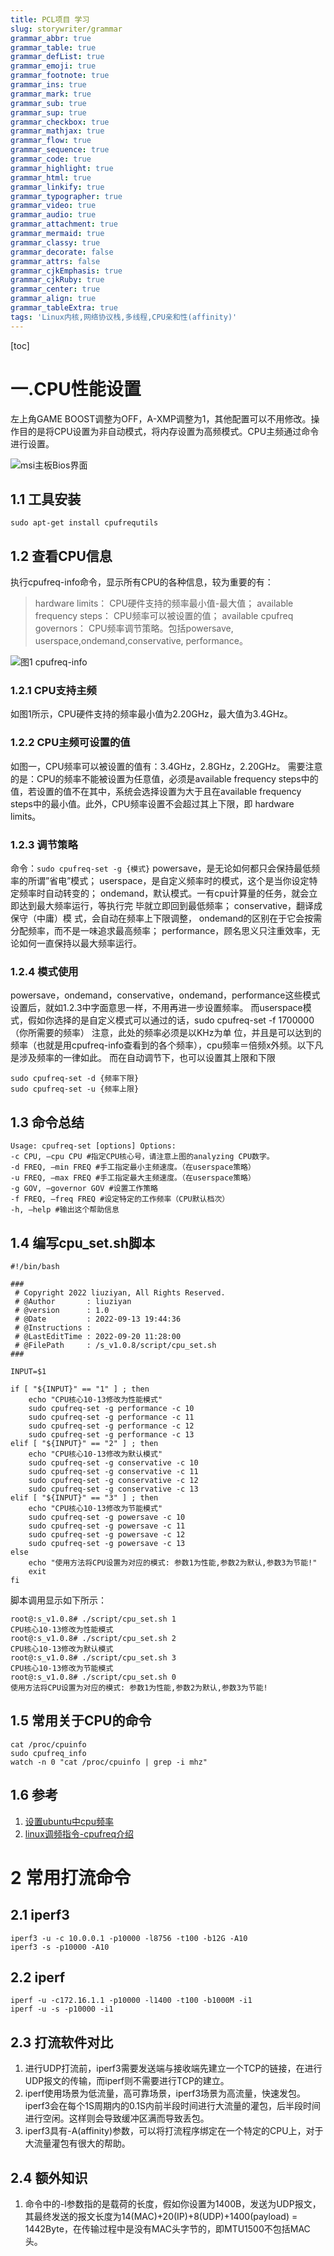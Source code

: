 ```yaml
---
title: PCL项目 学习
slug: storywriter/grammar
grammar_abbr: true
grammar_table: true
grammar_defList: true
grammar_emoji: true
grammar_footnote: true
grammar_ins: true
grammar_mark: true
grammar_sub: true
grammar_sup: true
grammar_checkbox: true
grammar_mathjax: true
grammar_flow: true
grammar_sequence: true
grammar_code: true
grammar_highlight: true
grammar_html: true
grammar_linkify: true
grammar_typographer: true
grammar_video: true
grammar_audio: true
grammar_attachment: true
grammar_mermaid: true
grammar_classy: true
grammar_decorate: false
grammar_attrs: false
grammar_cjkEmphasis: true
grammar_cjkRuby: true
grammar_center: true
grammar_align: true
grammar_tableExtra: true
tags: 'Linux内核,网络协议栈,多线程,CPU亲和性(affinity)'
---
```

[toc]
# 一.CPU性能设置
左上角GAME BOOST调整为OFF，A-XMP调整为1，其他配置可以不用修改。操作目的是将CPU设置为非自动模式，将内存设置为高频模式。CPU主频通过命令进行设置。

![msi主板Bios界面](./images/1663643467056.png)
## 1.1 工具安装
``` bash?linenums
sudo apt-get install cpufrequtils
```
## 1.2 查看CPU信息
执行cpufreq-info命令，显示所有CPU的各种信息，较为重要的有：
>hardware limits： CPU硬件支持的频率最小值-最大值；
available frequency steps： CPU频率可以被设置的值；
available cpufreq governors： CPU频率调节策略。包括powersave, userspace,ondemand,conservative, performance。

![图1 cpufreq-info](./images/1663643705745.png)
### 1.2.1 CPU支持主频
如图1所示，CPU硬件支持的频率最小值为2.20GHz，最大值为3.4GHz。
### 1.2.2 CPU主频可设置的值
如图一，CPU频率可以被设置的值有：3.4GHz，2.8GHz，2.20GHz。
需要注意的是：CPU的频率不能被设置为任意值，必须是available frequency steps中的值，若设置的值不在其中，系统会选择设置为大于且在available frequency steps中的最小值。此外，CPU频率设置不会超过其上下限，即 hardware limits。
### 1.2.3 调节策略
命令：`sudo cpufreq-set -g {模式}`
powersave，是无论如何都只会保持最低频率的所谓”省电”模式；
userspace，是自定义频率时的模式，这个是当你设定特定频率时自动转变的；
ondemand，默认模式。一有cpu计算量的任务，就会立即达到最大频率运行，等执行完 毕就立即回到最低频率；
conservative，翻译成保守（中庸）模 式，会自动在频率上下限调整，
ondemand的区别在于它会按需分配频率，而不是一味追求最高频率；
performance，顾名思义只注重效率，无论如何一直保持以最大频率运行。
### 1.2.4 模式使用
powersave，ondemand，conservative，ondemand，performance这些模式设置后，就如1.2.3中字面意思一样，不用再进一步设置频率。
而userspace模式，假如你选择的是自定义模式可以通过的话，sudo cpufreq-set -f 1700000（你所需要的频率）
注意，此处的频率必须是以KHz为单 位，并且是可以达到的频率（也就是用cpufreq-info查看到的各个频率），cpu频率＝倍频x外频。以下凡是涉及频率的一律如此。
而在自动调节下，也可以设置其上限和下限
``` bash?linenums
sudo cpufreq-set -d {频率下限}
sudo cpufreq-set -u {频率上限}
```
## 1.3 命令总结
``` bash?linenums
Usage: cpufreq-set [options] Options:
-c CPU, –cpu CPU #指定CPU核心号，请注意上图的analyzing CPU数字。
-d FREQ, –min FREQ #手工指定最小主频速度。（在userspace策略）
-u FREQ, –max FREQ #手工指定最大主频速度。（在userspace策略）
-g GOV, –governor GOV #设置工作策略
-f FREQ, –freq FREQ #设定特定的工作频率（CPU默认档次）
-h, –help #输出这个帮助信息
```
## 1.4 编写cpu_set.sh脚本
``` bash?linenums
#!/bin/bash
 
###
 # Copyright 2022 liuziyan, All Rights Reserved. 
 # @Author       : liuziyan
 # @version      : 1.0
 # @Date         : 2022-09-13 19:44:36
 # @Instructions : 
 # @LastEditTime : 2022-09-20 11:28:00
 # @FilePath     : /s_v1.0.8/script/cpu_set.sh
### 

INPUT=$1

if [ "${INPUT}" == "1" ] ; then
    echo "CPU核心10-13修改为性能模式"
    sudo cpufreq-set -g performance -c 10
    sudo cpufreq-set -g performance -c 11
    sudo cpufreq-set -g performance -c 12
    sudo cpufreq-set -g performance -c 13
elif [ "${INPUT}" == "2" ] ; then
    echo "CPU核心10-13修改为默认模式"
    sudo cpufreq-set -g conservative -c 10
    sudo cpufreq-set -g conservative -c 11
    sudo cpufreq-set -g conservative -c 12
    sudo cpufreq-set -g conservative -c 13
elif [ "${INPUT}" == "3" ] ; then
    echo "CPU核心10-13修改为节能模式"
    sudo cpufreq-set -g powersave -c 10
    sudo cpufreq-set -g powersave -c 11
    sudo cpufreq-set -g powersave -c 12
    sudo cpufreq-set -g powersave -c 13
else
	echo "使用方法将CPU设置为对应的模式: 参数1为性能,参数2为默认,参数3为节能!"
    exit
fi

```
脚本调用显示如下所示：
``` bash?linenums
root@:s_v1.0.8# ./script/cpu_set.sh 1
CPU核心10-13修改为性能模式
root@:s_v1.0.8# ./script/cpu_set.sh 2
CPU核心10-13修改为默认模式
root@:s_v1.0.8# ./script/cpu_set.sh 3
CPU核心10-13修改为节能模式
root@:s_v1.0.8# ./script/cpu_set.sh 0
使用方法将CPU设置为对应的模式: 参数1为性能,参数2为默认,参数3为节能!
```
## 1.5 常用关于CPU的命令
``` bash?linenums
cat /proc/cpuinfo
sudo cpufreq_info
watch -n 0 "cat /proc/cpuinfo | grep -i mhz"
```
## 1.6 参考
1. [设置ubuntu中cpu频率](https://blog.csdn.net/xuershuai/article/details/122023817)
2. [linux调频指令-cpufreq介绍](https://blog.csdn.net/qq_40315501/article/details/124466387)

# 2 常用打流命令
## 2.1 iperf3
``` bash?linenums
iperf3 -u -c 10.0.0.1 -p10000 -l8756 -t100 -b12G -A10
iperf3 -s -p10000 -A10
```
## 2.2 iperf
``` bash?linenums
iperf -u -c172.16.1.1 -p10000 -l1400 -t100 -b1000M -i1 
iperf -u -s -p10000 -i1
```
## 2.3 打流软件对比
1. 进行UDP打流前，iperf3需要发送端与接收端先建立一个TCP的链接，在进行UDP报文的传输，而iperf则不需要进行TCP的建立。
2. iperf使用场景为低流量，高可靠场景，iperf3场景为高流量，快速发包。iperf3会在每个1S周期内的0.1S内前半段时间进行大流量的灌包，后半段时间进行空闲。这样则会导致缓冲区满而导致丢包。
3. iperf3具有-A(affinity)参数，可以将打流程序绑定在一个特定的CPU上，对于大流量灌包有很大的帮助。
## 2.4 额外知识
1. 命令中的-l参数指的是载荷的长度，假如你设置为1400B，发送为UDP报文，其最终发送的报文长度为14(MAC)+20(IP)+8(UDP)+1400(payload) = 1442Byte，在传输过程中是没有MAC头字节的，即MTU1500不包括MAC头。